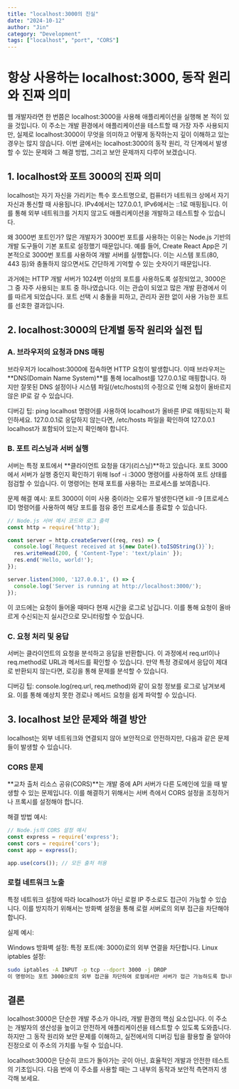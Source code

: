 ```yaml
---
title: "localhost:3000의 진실"
date: "2024-10-12"
author: "Jin"
category: "Development"
tags: ["localhost", "port", "CORS"]
---
```


# 항상 사용하는 localhost:3000, 동작 원리와 진짜 의미

웹 개발자라면 한 번쯤은 localhost:3000을 사용해 애플리케이션을 실행해 본 적이 있을 것입니다. 
이 주소는 개발 환경에서 애플리케이션을 테스트할 때 가장 자주 사용되지만, 실제로 localhost:3000이 무엇을 의미하고 어떻게 동작하는지 깊이 이해하고 있는 경우는 많지 않습니다. 이번 글에서는 localhost:3000의 동작 원리, 각 단계에서 발생할 수 있는 문제와 그 해결 방법, 그리고 보안 문제까지 다루어 보겠습니다.

## 1. localhost와 포트 3000의 진짜 의미
localhost는 자기 자신을 가리키는 특수 호스트명으로, 컴퓨터가 네트워크 상에서 자기 자신과 통신할 때 사용됩니다. IPv4에서는 127.0.0.1, IPv6에서는 ::1로 매핑됩니다. 이를 통해 외부 네트워크를 거치지 않고도 애플리케이션을 개발하고 테스트할 수 있습니다.

왜 3000번 포트인가?
많은 개발자가 3000번 포트를 사용하는 이유는 Node.js 기반의 개발 도구들이 기본 포트로 설정했기 때문입니다. 예를 들어, Create React App은 기본적으로 3000번 포트를 사용하여 개발 서버를 실행합니다. 이는 시스템 포트(80, 443 등)와 충돌하지 않으면서도 간단하게 기억할 수 있는 숫자이기 때문입니다.

과거에는 HTTP 개발 서버가 1024번 이상의 포트를 사용하도록 설정되었고, 3000은 그 중 자주 사용되는 포트 중 하나였습니다. 이는 관습이 되었고 많은 개발 환경에서 이를 따르게 되었습니다. 포트 선택 시 충돌을 피하고, 관리자 권한 없이 사용 가능한 포트를 선호한 결과입니다.

## 2. localhost:3000의 단계별 동작 원리와 실전 팁

### A. 브라우저의 요청과 DNS 매핑
브라우저가 localhost:3000에 접속하면 HTTP 요청이 발생합니다. 이때 브라우저는 **DNS(Domain Name System)**를 통해 localhost를 127.0.0.1로 매핑합니다. 하지만 잘못된 DNS 설정이나 시스템 파일(/etc/hosts)의 수정으로 인해 요청이 올바르지 않은 IP로 갈 수 있습니다.

디버깅 팁:
ping localhost 명령어를 사용하여 localhost가 올바른 IP로 매핑되는지 확인하세요. 127.0.0.1로 응답하지 않는다면, /etc/hosts 파일을 확인하여 127.0.0.1 localhost가 포함되어 있는지 확인해야 합니다.

### B. 포트 리스닝과 서버 실행
서버는 특정 포트에서 **클라이언트 요청을 대기(리스닝)**하고 있습니다. 포트 3000에서 서버가 실행 중인지 확인하기 위해 lsof -i :3000 명령어를 사용하여 포트 상태를 점검할 수 있습니다. 이 명령어는 현재 포트를 사용하는 프로세스를 보여줍니다.

문제 해결 예시:
포트 3000이 이미 사용 중이라는 오류가 발생한다면 kill -9 [프로세스 ID] 명령어를 사용하여 해당 포트를 점유 중인 프로세스를 종료할 수 있습니다.

```javascript
// Node.js 서버 예시 코드와 로그 출력
const http = require('http');

const server = http.createServer((req, res) => {
  console.log(`Request received at ${new Date().toISOString()}`);
  res.writeHead(200, { 'Content-Type': 'text/plain' });
  res.end('Hello, world!');
});

server.listen(3000, '127.0.0.1', () => {
  console.log('Server is running at http://localhost:3000/');
});
```
이 코드에는 요청이 들어올 때마다 현재 시간을 로그로 남깁니다. 이를 통해 요청이 올바르게 수신되는지 실시간으로 모니터링할 수 있습니다.

### C. 요청 처리 및 응답
서버는 클라이언트의 요청을 분석하고 응답을 반환합니다. 이 과정에서 req.url이나 req.method로 URL과 메서드를 확인할 수 있습니다. 만약 특정 경로에서 응답이 제대로 반환되지 않는다면, 로깅을 통해 문제를 분석할 수 있습니다.

디버깅 팁:
console.log(req.url, req.method)와 같이 요청 정보를 로그로 남겨보세요. 이를 통해 예상치 못한 경로나 메서드 요청을 쉽게 파악할 수 있습니다.

## 3. localhost 보안 문제와 해결 방안
localhost는 외부 네트워크와 연결되지 않아 보안적으로 안전하지만, 다음과 같은 문제들이 발생할 수 있습니다.

### CORS 문제
**교차 출처 리소스 공유(CORS)**는 개발 중에 API 서버가 다른 도메인에 있을 때 발생할 수 있는 문제입니다. 이를 해결하기 위해서는 서버 측에서 CORS 설정을 조정하거나 프록시를 설정해야 합니다.

해결 방법 예시:

```javascript
// Node.js의 CORS 설정 예시
const express = require('express');
const cors = require('cors');
const app = express();

app.use(cors()); // 모든 출처 허용
```

### 로컬 네트워크 노출
특정 네트워크 설정에 따라 localhost가 아닌 로컬 IP 주소로도 접근이 가능할 수 있습니다. 이를 방지하기 위해서는 방화벽 설정을 통해 로컬 서버로의 외부 접근을 차단해야 합니다.

실제 예시:

Windows 방화벽 설정: 특정 포트(예: 3000)로의 외부 연결을 차단합니다.
Linux iptables 설정:
```bash
sudo iptables -A INPUT -p tcp --dport 3000 -j DROP
이 명령어는 포트 3000으로의 외부 접근을 차단하여 로컬에서만 서버가 접근 가능하도록 합니다.
```

## 결론
localhost:3000은 단순한 개발 주소가 아니라, 개발 환경의 핵심 요소입니다. 이 주소는 개발자의 생산성을 높이고 안전하게 애플리케이션을 테스트할 수 있도록 도와줍니다. 하지만 그 동작 원리와 보안 문제를 이해하고, 실전에서의 디버깅 팁을 활용할 줄 알아야 진정으로 이 주소의 가치를 누릴 수 있습니다.

localhost:3000은 단순히 코드가 돌아가는 곳이 아닌, 효율적인 개발과 안전한 테스트의 기초입니다. 다음 번에 이 주소를 사용할 때는 그 내부의 동작과 보안적 측면까지 생각해 보세요.